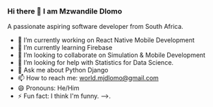 ### Hi there 👋 I am Mzwandile Dlomo

A passionate aspiring software developer from South Africa.

- 🔭 I’m currently working on React Native Mobile Development
- 🌱 I’m currently learning Firebase
- 👯 I’m looking to collaborate on Simulation & Mobile Development
- 🤔 I’m looking for help with Statistics for Data Science.
- 💬 Ask me about Python Django
- 📫 How to reach me: world.mjdlomo@gmail.com
- 😄 Pronouns: He/Him
- ⚡ Fun fact: I think I'm funny.
-->.
